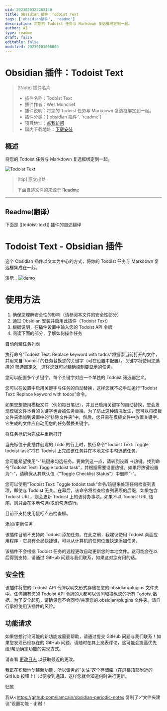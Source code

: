 ```yaml
---
uid: 2023080322283140
title: Obsidian 插件：Todoist Text
tags: ['obsidian插件', 'readme']
description: 将您的 Todoist 任务与 Markdown 复选框绑定到一起。
author: AI
type: readme
draft: false
editable: false
modified: 20230101000000
---
```


# Obsidian 插件：Todoist Text

> [!Note] 插件名片
> - 插件名称：Todoist Text
> - 插件作者：Wes Moncrief
> - 插件说明：将您的 Todoist 任务与 Markdown 复选框绑定到一起。
> - 插件分类：['obsidian 插件 ', 'readme']
> - 项目地址：[点我访问](https://github.com/wesmoncrief/obsidian-todoist-text)
> - 国内下载地址：[下载安装](https://pkmer.cn/products/plugin/pluginMarket/?todoist-text)

## 概述

将您的 Todoist 任务与 Markdown 复选框绑定到一起。

![Todoist Text](https://cdn.pkmer.cn/covers/todoist-text.gif!pkmer)

> [!tip] 原文出处
>
>下面自述文件的来源于 [Readme](https://ghproxy.net/https://raw.githubusercontent.com/wesmoncrief/obsidian-todoist-text/master/README.md)
>

---

## Readme(翻译）

下面是 [[todoist-text]] 插件的自述翻译

# Todoist Text - Obsidian 插件

这个 Obsidian 插件以文本为中心的方式，将你的 Todoist 任务与 Markdown 复选框集成在一起。

演示：![demo](https://raw.githubusercontent.com/wesmoncrief/obsidian-todoist-text/master/demo.gif)

# 使用方法

1. 确保您理解安全性的影响（请参阅本文件的安全性部分）
2. 通过 Obsidian 安装并启用此插件（Todoist Text）
3. 根据说明，在插件设置中输入您的 Todoist API 令牌
4. 阅读下面的部分，了解如何操作任务

自动创建任务列表

执行命令“Todoist Text: Replace keyword with todos”将搜索当前打开的文件，并用来自 Todoist 的任务替换您的关键字（可在设置中配置）。关键字将使用您选择的 [筛选器定义](https://todoist.com/help/articles/introduction-to-filters)，这样您就可以精确控制要显示的任务。

您可以配置多个关键字，每个关键字对应一个单独的 Todoist 筛选器定义。

您可以在设置中启用关键字与任务的自动替换，这样您就不必手动运行“Todoist Text: Replace keyword with todos”命令。

如果您想使用模板文件（例如每日笔记），并且已启用关键字的自动替换，您会发现模板文件本身的关键字也会被任务替换。为了防止这种情况发生，您可以将模板文件夹添加到设置中的“排除文件夹”中。然后，您只需在模板文件中放置关键字，它生成的文件应自动用您的任务替换关键字。

将任务标记为完成并重新打开

当光标位于此插件创建的 Todo 的行上时，执行命令“Todoist Text: Toggle todoist task”将在 Todoist 上完成该任务并在本地文件中勾选该任务。

您可能希望使用“<Cmd>-<Enter>”热键来勾选任务。要做到这一点，请转到设置 ->热键。找到命令“Todoist Text: Toggle todoist task”，并根据需要设置热键。如果将热键设置为“<Cmd>-<Enter>”，请确保从其默认值（“Toggle Checklist Status”）中删除“<Cmd>-<Enter>”。

您可以使用“Todoist Text: Toggle todoist task”命令/热键来处理任何检查列表项，即使与 Todoist 无关。在幕后，该命令将检查检查列表项的后缀，如果包含 Todoist URL，则会更新 Todoist 上的该待办事项。如果不以 Todoist URL 结尾，则只会在本地勾选/取消勾选该行。

目前不支持使用鼠标点击检查框。

添加/更新任务

该插件目前不支持向 Todoist 添加任务。在此之前，我建议使用 Todoist 桌面应用程序 - 它具有全局快捷键，可以从计算机的任何位置快速添加任务。

该插件不会根据 Todoist 任务的远程更改自动更新您的本地文件。这可能会在以后得到支持，请通过 GitHub 问题与我们联系，如果这对您有用的话。

## 安全性

该插件将您的 Todoist API 令牌以明文形式存储在您的.obsidian/plugins 文件夹中。任何拥有您的 Todoist API 令牌的人都可以访问和操纵您的所有 Todoist 数据。为了安全起见，请确保您不会同步/共享您的.obsidian/plugins 文件夹。请自行承担使用该插件的风险。

## 功能请求

如果您想讨论可能的新功能或需要帮助，请通过提交 GitHub 问题与我们联系！如果您发现已经存在的 GitHub 问题，请随时在其上发表评论，这可能会提高优先级/帮助确定功能的实现方式。

请查看 [更改日志](CHANGELOG.md) 以获取最近的更改。

我正在积极地创建新功能，所以请务必“关注”这个存储库（在屏幕顶部附近的 GitHub 按钮上）以便收到通知，这样您就会知道何时进行更新。

归属

我从<<https://github.com/liamcain/obsidian-periodic-notes> 复制了>“文件夹建议”设置功能 - 谢谢！
